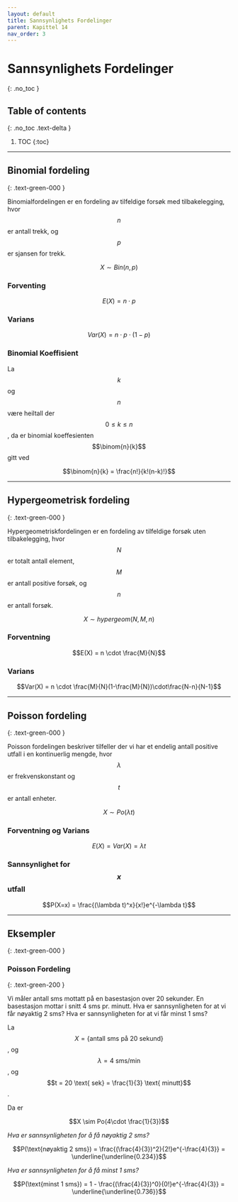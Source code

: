 ```yaml
---
layout: default
title: Sannsynlighets Fordelinger
parent: Kapittel 14
nav_order: 3
---
```


# Sannsynlighets Fordelinger
{: .no_toc }
## Table of contents
{: .no_toc .text-delta }

1. TOC
{:toc}

---

## Binomial fordeling
{: .text-green-000 }

Binomialfordelingen er en fordeling av tilfeldige forsøk med tilbakelegging, hvor $$n$$ er antall trekk, og $$p$$ er sjansen for trekk.

$$X \sim Bin(n,p)$$

### Forventing

$$E(X) = n\cdot p$$

### Varians

$$Var(X) = n\cdot p \cdot (1-p)$$

### Binomial Koeffisient

La $$k$$ og $$n$$ være heiltall der $$0\leq k \leq n$$, da er binomial koeffesienten $$\binom{n}{k}$$ gitt ved

$$\binom{n}{k} = \frac{n!}{k!(n-k)!}$$

---

## Hypergeometrisk fordeling
{: .text-green-000 }

Hypergeometriskfordelingen er en fordeling av tilfeldige forsøk uten tilbakelegging, hvor $$N$$ er totalt antall element, $$M$$ er antall positive forsøk, og $$n$$ er antall forsøk.

$$X \sim hypergeom(N,M,n)$$

### Forventning

$$E(X) = n \cdot \frac{M}{N}$$

### Varians

$$Var(X) = n \cdot \frac{M}{N}(1-\frac{M}{N})\cdot\frac{N-n}{N-1}$$

---

## Poisson fordeling
{: .text-green-000 }

Poisson fordelingen beskriver tilfeller der vi har et endelig antall positive utfall i en kontinuerlig mengde, hvor $$\lambda$$ er frekvenskonstant og $$t$$ er antall enheter.

$$X \sim Po(\lambda t)$$

### Forventning og Varians

$$E(X) = Var(X) = \lambda t$$

### Sannsynlighet for $$x$$ utfall

$$P(X=x) = \frac{(\lambda t)^x}{x!}e^{-\lambda t}$$

---

## Eksempler
{: .text-green-000 }

### Poisson Fordeling
{: .text-green-200 }

Vi måler antall sms mottatt på en basestasjon over 20 sekunder. En basestasjon mottar i snitt 4 sms pr. minutt. Hva er sannsynligheten for at vi får nøyaktig 2 sms? Hva er sannsynligheten for at vi får minst 1 sms?

La $$X=\{\text{antall sms på 20 sekund}\}$$, og $$\lambda = 4 \text{ sms/min}$$, og $$t = 20 \text{ sek} = \frac{1}{3} \text{ minutt}$$.

Da er

$$X \sim Po(4\cdot \frac{1}{3})$$

*Hva er sannsynligheten for å få nøyaktig 2 sms?*

$$P(\text{nøyaktig 2 sms}) = \frac{(\frac{4}{3})^2}{2!}e^{-\frac{4}{3}} = \underline{\underline{0.234}}$$

*Hva er sannsynligheten for å få minst 1 sms?*

$$P(\text{minst 1 sms}) = 1 -  \frac{(\frac{4}{3})^0}{0!}e^{-\frac{4}{3}} = \underline{\underline{0.736}}$$

<script type="text/javascript" id="MathJax-script" async src="https://cdn.jsdelivr.net/npm/mathjax@3/es5/tex-mml-chtml.js"></script>
<script>
  MathJax = {
      options: {
        enableMenu: false
      }
    }
</script>
